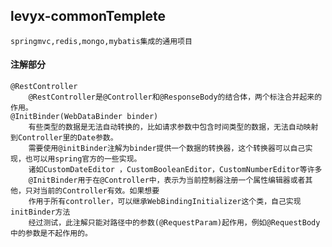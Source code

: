 ## levyx-commonTemplete
    springmvc,redis,mongo,mybatis集成的通用项目

#### 注解部分
    @RestController
        @RestController是@Controller和@ResponseBody的结合体，两个标注合并起来的作用。
    @InitBinder(WebDataBinder binder)
        有些类型的数据是无法自动转换的，比如请求参数中包含时间类型的数据，无法自动映射到Controller里的Date参数。
        需要使用@initBinder注解为binder提供一个数据的转换器，这个转换器可以自己实现，也可以用spring官方的一些实现。
        诸如CustomDateEditor ，CustomBooleanEditor，CustomNumberEditor等许多
        @InitBinder用于在@Controller中，表示为当前控制器注册一个属性编辑器或者其他，只对当前的Controller有效。如果想要
        作用于所有controller，可以继承WebBindingInitializer这个类，自己实现initBinder方法
        经过测试，此注解只能对路径中的参数(@RequestParam)起作用，例如@RequestBody中的参数是不起作用的。



